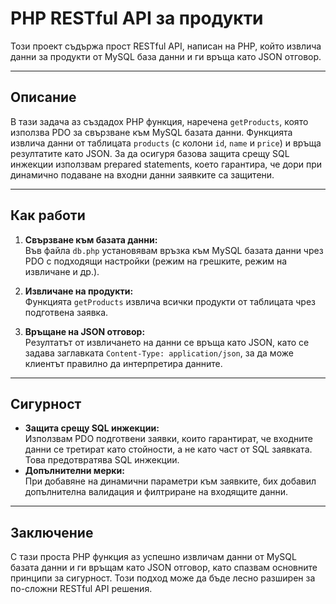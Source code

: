 # PHP RESTful API за продукти

Този проект съдържа прост RESTful API, написан на PHP, който извлича данни за продукти от MySQL база данни и ги връща като JSON отговор.

---

## Описание

В тази задача аз създадох PHP функция, наречена `getProducts`, която използва PDO за свързване към MySQL базата данни. Функцията извлича данни от таблицата `products` (с колони `id`, `name` и `price`) и връща резултатите като JSON. За да осигуря базова защита срещу SQL инжекции използвам prepared statements, което гарантира, че дори при динамично подаване на входни данни заявките са защитени.

---

## Как работи

1. **Свързване към базата данни:**  
   Във файла `db.php` установявам връзка към MySQL базата данни чрез PDO с подходящи настройки (режим на грешките, режим на извличане и др.).

2. **Извличане на продукти:**  
   Функцията `getProducts` извлича всички продукти от таблицата чрез подготвена заявка.

3. **Връщане на JSON отговор:**  
   Резултатът от извличането на данни се връща като JSON, като се задава заглавката `Content-Type: application/json`, за да може клиентът правилно да интерпретира данните.

---

## Сигурност

- **Защита срещу SQL инжекции:**  
  Използвам PDO подготвени заявки, които гарантират, че входните данни се третират като стойности, а не като част от SQL заявката. Това предотвратява SQL инжекции.
- **Допълнителни мерки:**  
  При добавяне на динамични параметри към заявките, бих добавил допълнителна валидация и филтриране на входящите данни.

---

## Заключение

С тази проста PHP функция аз успешно извличам данни от MySQL базата данни и ги връщам като JSON отговор, като спазвам основните принципи за сигурност. Този подход може да бъде лесно разширен за по-сложни RESTful API решения.
